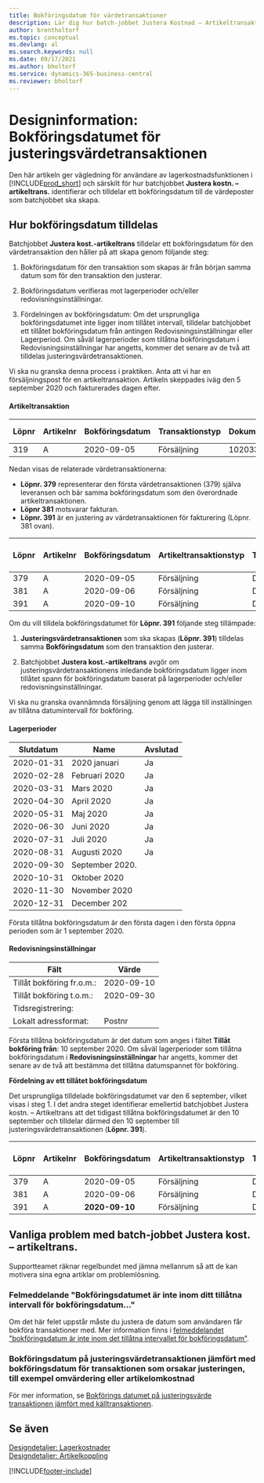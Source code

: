 ```yaml
---
title: Bokföringsdatum för värdetransaktioner
description: Lär dig hur batch-jobbet Justera Kostnad – Artikeltransaktioner används för att identifiera och tilldela ett bokföringsdatum till de värdetransaktioner som batchjobbet håller på att skapa.
author: brentholtorf
ms.topic: conceptual
ms.devlang: al
ms.search.keywords: null
ms.date: 09/17/2021
ms.author: bholtorf
ms.service: dynamics-365-business-central
ms.reviewer: bholtorf
---
```

# <a name="design-details-posting-date-on-adjustment-value-entry"></a>Designinformation: Bokföringsdatumet för justeringsvärdetransaktionen

Den här artikeln ger vägledning för användare av lagerkostnadsfunktionen i [!INCLUDE[prod_short](includes/prod_short.md)] och särskilt för hur batchjobbet **Justera kostn. – artikeltrans.** identifierar och tilldelar ett bokföringsdatum till de värdeposter som batchjobbet ska skapa.

## <a name="how-posting-dates-are-assigned"></a>Hur bokföringsdatum tilldelas

Batchjobbet **Justera kost.-artikeltrans** tilldelar ett bokföringsdatum för den värdetransaktion den håller på att skapa genom följande steg:  

1. Bokföringsdatum för den transaktion som skapas är från början samma datum som för den transaktion den justerar.  

2. Bokföringsdatum verifieras mot lagerperioder och/eller redovisningsinställningar.  

3. Fördelningen av bokföringsdatum: Om det ursprungliga bokföringsdatumet inte ligger inom tillåtet intervall, tilldelar batchjobbet ett tillåtet bokföringsdatum från antingen Redovisningsinställningar eller Lagerperiod. Om såväl lagerperioder som tillåtna bokföringsdatum i Redovisningsinställningar har angetts, kommer det senare av de två att tilldelas justeringsvärdetransaktionen.  

Vi ska nu granska denna process i praktiken. Anta att vi har en försäljningspost för en artikeltransaktion. Artikeln skeppades iväg den 5 september 2020 och fakturerades dagen efter.  

#### <a name="item-ledger-entry"></a>Artikeltransaktion

|Löpnr  |Artikelnr  |Bokföringsdatum  |Transaktionstyp  | Dokumentnummer |Lagerställekod  |Antal  |Kost.belopp (aktuellt)  |Fakturerat antal  |Återstående antal  |
|---------|---------|---------|---------|---------|---------|---------|---------|---------|---------|
|319     |A         |2020-09-05     |  Försäljning       |102033     |  Blå       | -1    |    -11     |-1     |    0     |

Nedan visas de relaterade värdetransaktionerna:

- **Löpnr. 379** representerar den första värdetransaktionen (379) själva leveransen och bär samma bokföringsdatum som den överordnade artikeltransaktionen.  
- **Löpnr 381** motsvarar fakturan.  
- **Löpnr. 391** är en justering av värdetransaktionen för fakturering (Löpnr. 381 ovan).  

|Löpnr  |Artikelnr  |Bokföringsdatum  |Artikeltransaktionstyp  |Transaktionstyp  |Dokumentnummer  |Artikeltrans.löpnr  |Lagerställekod  |Antal i artikeltransaktioner  |Fakturerat antal  |Kost.belopp (aktuellt)  |Kost.belopp (förväntat)  |Justering  |Kopplas till löpnr  |Ursprungskod  |
|---------|---------|---------|---------|---------|---------|---------|---------|---------|---------|--------|---------|---------|---------|---------|
|379     |  A       |    2020-09-05     |    Försäljning     | Direkt kostnad   | 102033        |319     | Blå        | -1       |0         |  0       |     -10   |Nej   |0    |FÖRS          |
|381     |  A       |    2020-09-06     |    Försäljning     | Direkt kostnad   | 103022        |319     | Blå        |  0       |-1        |-10       |    10     | Nej  |0      |       FÖRS   |
|391     |  A       |    2020-09-10     |    Försäljning     | Direkt kostnad   | 103022        |319     | Blå        |  0       |0         |-1        |    0     |Ja   |    181   | LAGJUST   |

Om du vill tilldela bokföringsdatumet för **Löpnr. 391** följande steg tillämpade:

1. **Justeringsvärdetransaktionen** som ska skapas (**Löpnr. 391**) tilldelas samma **Bokföringsdatum** som den transaktion den justerar.

2. Batchjobbet **Justera kost.-artikeltrans** avgör om justeringsvärdetransaktionens inledande bokföringsdatum ligger inom tillåtet spann för bokföringsdatum baserat på lagerperioder och/eller redovisningsinställningar.  

Vi ska nu granska ovannämnda försäljning genom att lägga till inställningen av tillåtna datumintervall för bokföring.  
  
#### <a name="inventory-periods"></a>Lagerperioder

|Slutdatum  |Name  |Avslutad  |
|---------|---------|---------|
|2020-01-31     |2020 januari      |  Ja    |
|2020-02-28     |Februari 2020     |  Ja    |
|2020-03-31     |Mars 2020        |  Ja    |
|2020-04-30     |April 2020        |  Ja    |
|2020-05-31     |Maj 2020        |  Ja    |
|2020-06-30     |Juni 2020       |  Ja    |
|2020-07-31     |Juli 2020        |  Ja    |
|2020-08-31     |Augusti 2020     |  Ja    |
|2020-09-30     |September 2020.  |         |
|2020-10-31     |Oktober 2020    |         |
|2020-11-30     |November 2020   |         |
|2020-12-31     |December 202   |         |

Första tillåtna bokföringsdatum är den första dagen i den första öppna perioden som är 1 september 2020.  

#### <a name="general-ledger-setup"></a>Redovisningsinställningar

|Fält|Värde  |
|---------|---------|
|Tillåt bokföring fr.o.m.:  |  2020-09-10      |
|Tillåt bokföring t.o.m.:    |  2020-09-30      |
|Tidsregistrering:       |         |
|Lokalt adressformat:|   Postnr      |  

Första tillåtna bokföringsdatum är det datum som anges i fältet **Tillåt bokföring från**: 10 september 2020. Om såväl lagerperioder som tillåtna bokföringsdatum i **Redovisningsinställningar** har angetts, kommer det senare av de två att bestämma det tillåtna datumspannet för bokföring.  

**Fördelning av ett tillåtet bokföringsdatum**  

Det ursprungliga tilldelade bokföringsdatumet var den 6 september, vilket visas i steg 1. I det andra steget identifierar emellertid batchjobbet Justera kostn. – Artikeltrans att det tidigast tillåtna bokföringsdatumet är den 10 september och tilldelar därmed den 10 september till justeringsvärdetransaktionen (**Löpnr. 391**).  


|Löpnr  |Artikelnr  |Bokföringsdatum  |Artikeltransaktionstyp  |Transaktionstyp  |Dokumentnummer  |Artikeltrans.löpnr  |Lagerställekod  |Antal i artikeltransaktioner  |Fakturerat antal  |Kost.belopp (aktuellt)  |Kost.belopp (förväntat)  |Justering  |Kopplas till löpnr  |Ursprungskod  |
|---------|---------|---------|---------|---------|---------|---------|---------|---------|---------|---------|---------|---------|---------|---------|
|379     |  A       |    2020-09-05     |    Försäljning     | Direkt kostnad   | 102033        |319     | Blå        | -1       |0         |  0       |     -10   |Nej   |0    |FÖRS          |
|381     |  A       |    2020-09-06     |    Försäljning     | Direkt kostnad   | 103022        |319     | Blå        |  0       |-1        |-10       |    10     | Nej  |0      |       FÖRS   |
|391     |  A       |    **2020-09-10**     |    Försäljning     | Direkt kostnad   | 103022        |319     | Blå        |  0       |0         |-1        |    0     |Ja   |    181   | LAGJUST   |

## <a name="common-problems-with-the-adjust-cost---item-entries-batch-job"></a>Vanliga problem med batch-jobbet Justera kost. – artikeltrans.

Supportteamet räknar regelbundet med jämna mellanrum så att de kan motivera sina egna artiklar om problemlösning.

### <a name="error-message-posting-date-is-not-within-your-range-of-allowed-posting-dates"></a>Felmeddelande "Bokföringsdatumet är inte inom ditt tillåtna intervall för bokföringsdatum..."

Om det här felet uppstår måste du justera de datum som användaren får bokföra transaktioner med. Mer information finns i [felmeddelandet "bokföringsdatum är inte inom det tillåtna intervallet för bokföringsdatum"](design-details-inventory-adjustment-value-entry-allowed-posting-dates.md).

### <a name="posting-date-on-adjustment-value-entry-versus-posting-date-on-entry-causing-the-adjustment-such-as-revaluation-or-item-charge"></a>Bokföringsdatum på justeringsvärdetransaktionen jämfört med bokföringsdatum för transaktionen som orsakar justeringen, till exempel omvärdering eller artikelomkostnad

För mer information, se [Bokförings datumet på justeringsvärde transaktionen jämfört med källtransaktionen](design-details-inventory-adjustment-value-entry-source-entry.md).

## <a name="see-also"></a>Se även

[Designdetaljer: Lagerkostnader](design-details-inventory-costing.md)  
[Designdetaljer: Artikelkoppling](design-details-item-application.md)  

[!INCLUDE[footer-include](includes/footer-banner.md)]
